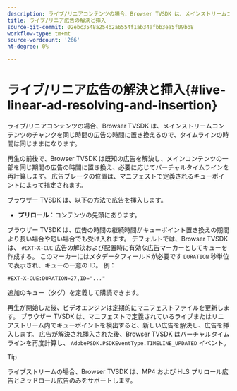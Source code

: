 ```yaml
---
description: ライブ/リニアコンテンツの場合、Browser TVSDK は、メインストリームコンテンツのチャンクを同じ時間の広告の時間に置き換えるので、タイムラインの時間は同じままになります。
title: ライブ/リニア広告の解決と挿入
source-git-commit: 02ebc3548a254b2a6554f1ab34afbb3ea5f09bb8
workflow-type: tm+mt
source-wordcount: '266'
ht-degree: 0%

---
```


# ライブ/リニア広告の解決と挿入{#live-linear-ad-resolving-and-insertion}

ライブ/リニアコンテンツの場合、Browser TVSDK は、メインストリームコンテンツのチャンクを同じ時間の広告の時間に置き換えるので、タイムラインの時間は同じままになります。

再生の前後で、Browser TVSDK は既知の広告を解決し、メインコンテンツの一部を同じ期間の広告の時間に置き換え、必要に応じてバーチャルタイムラインを再計算します。 広告ブレークの位置は、マニフェストで定義されるキューポイントによって指定されます。

ブラウザー TVSDK は、以下の方法で広告を挿入します。

* **プリロール**：コンテンツの先頭にあります。

ブラウザー TVSDK は、広告の時間の継続時間がキューポイント置き換えの期間より長い場合や短い場合でも受け入れます。 デフォルトでは、Browser TVSDK は、 `#EXT-X-CUE` 広告の解決および配置時に有効な広告マーカーとしてキューを作成する。 このマーカーにはメタデータフィールドが必要です `DURATION` 秒単位で表示され、キューの一意の ID。 例：

```
#EXT-X-CUE:DURATION=27,ID="..."
```

追加のキュー（タグ）を定義して購読できます。

再生が開始した後、ビデオエンジンは定期的にマニフェストファイルを更新します。 ブラウザー TVSDK は、マニフェストで定義されているライブまたはリニアストリーム内でキューポイントを検出すると、新しい広告を解決し、広告を挿入します。 広告が解決され挿入された後、Browser TVSDK はバーチャルタイムラインを再度計算し、 `AdobePSDK.PSDKEventType.TIMELINE_UPDATED` イベント。

>[!TIP]
>
>ライブストリームの場合、Browser TVSDK は、MP4 および HLS プリロール広告とミッドロール広告のみをサポートします。
